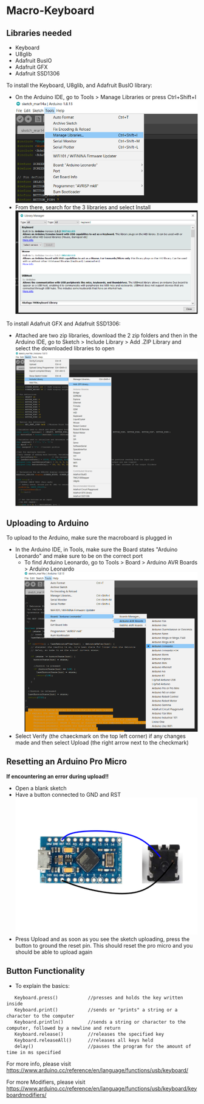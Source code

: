 # Macro-Keyboard

## Libraries needed
  - Keyboard
  - U8glib
  - Adafruit BusIO
  - Adafruit GFX
  - Adafruit SSD1306
  
To install the Keyboard, U8glib, and Adafruit BusIO library:
  - On the Arduino IDE, go to Tools > Manage Libraries or press Ctrl+Shift+I
  ![Manage Lib](https://github.com/Jtorres68/Macro-Keyboard/blob/master/pic/ManageLib.png)
  - From there, search for the 3 libraries and select Install
  ![Example install](https://github.com/Jtorres68/Macro-Keyboard/blob/master/pic/exampleLib.png)
  
To install Adafruit GFX and Adafruit SSD1306:
  - Attached are two zip libraries, download the 2 zip folders and then in the Arduino IDE, go to Sketch > Include Library > Add .ZIP Library and select the downloaded libraries to open
  ![Example Zip install](https://github.com/Jtorres68/Macro-Keyboard/blob/master/pic/AddZipLib.png)
  
## Uploading to Arduino
  To upload to the Arduino, make sure the macroboard is plugged in
  - In the Arduino IDE, in Tools, make sure the Board states "Arduino Leonardo" and make sure to be on the correct port
    - To find Arduino Leonardo, go to Tools > Board > Arduino AVR Boards > Arduino Leonardo
    ![Board Selection](https://github.com/Jtorres68/Macro-Keyboard/blob/master/pic/Board.png)
  - Select Verify (the chaeckmark on the top left corner) if any changes made and then select Upload (the right arrow next to the checkmark)
  
## Resetting an Arduino Pro Micro
  **If encountering an error during upload!!**
  - Open a blank sketch
  - Have a button connected to GND and RST
  ![Reset Button](https://github.com/Jtorres68/Macro-Keyboard/blob/master/pic/Rest.png)
  - Press Upload and as soon as you see the sketch uploading, press the button to ground the reset pin. This should reset the pro micro and you should be able to upload again
  
## Button Functionality
  - To explain the basics:
  ```
     Keyboard.press()           //presses and holds the key written inside
     Keyboard.print()           //sends or "prints" a string or a character to the computer 
     Keyboard.println()         //sends a string or character to the computer, followed by a newline and return
     Keyboard.release()         //releases the specified key
     Keyboard.releaseAll()      //releases all keys held  
     delay()                    //pauses the program for the amount of time in ms specified
   ```

   For more info, please visit https://www.arduino.cc/reference/en/language/functions/usb/keyboard/
   
   For more Modifiers, please visit https://www.arduino.cc/reference/en/language/functions/usb/keyboard/keyboardmodifiers/
